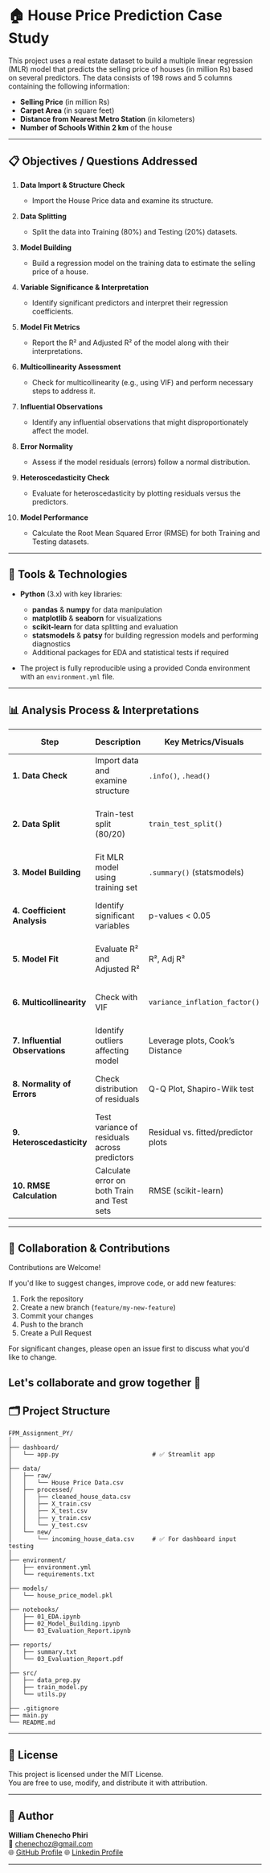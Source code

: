 # 🏠 House Price Prediction Case Study

This project uses a real estate dataset to build a multiple linear regression (MLR) model that predicts the selling price of houses (in million Rs) based on several predictors. The data consists of 198 rows and 5 columns containing the following information:
- **Selling Price** (in million Rs)
- **Carpet Area** (in square feet)
- **Distance from Nearest Metro Station** (in kilometers)
- **Number of Schools Within 2 km** of the house


---

## 📋 Objectives / Questions Addressed

1. **Data Import & Structure Check**  
   - Import the House Price data and examine its structure.

2. **Data Splitting**  
   - Split the data into Training (80%) and Testing (20%) datasets.

3. **Model Building**  
   - Build a regression model on the training data to estimate the selling price of a house.

4. **Variable Significance & Interpretation**  
   - Identify significant predictors and interpret their regression coefficients.

5. **Model Fit Metrics**  
   - Report the R² and Adjusted R² of the model along with their interpretations.

6. **Multicollinearity Assessment**  
   - Check for multicollinearity (e.g., using VIF) and perform necessary steps to address it.

7. **Influential Observations**  
   - Identify any influential observations that might disproportionately affect the model.

8. **Error Normality**  
   - Assess if the model residuals (errors) follow a normal distribution.

9. **Heteroscedasticity Check**  
   - Evaluate for heteroscedasticity by plotting residuals versus the predictors.

10. **Model Performance**  
    - Calculate the Root Mean Squared Error (RMSE) for both Training and Testing datasets.

---

## 🔧 Tools & Technologies

- **Python** (3.x) with key libraries:
  - **pandas** & **numpy** for data manipulation
  - **matplotlib** & **seaborn** for visualizations
  - **scikit-learn** for data splitting and evaluation
  - **statsmodels** & **patsy** for building regression models and performing diagnostics
  - Additional packages for EDA and statistical tests if required

- The project is fully reproducible using a provided Conda environment with an `environment.yml` file.
---
## 📊 Analysis Process & Interpretations

| **Step**                         | **Description**                                      | **Key Metrics/Visuals**                  | **Interpretation Notes**                                      |
|----------------------------------|------------------------------------------------------|-------------------------------------------|----------------------------------------------------------------|
| **1. Data Check**                | Import data and examine structure                    | `.info()`, `.head()`                      | Ensure correct data types and no missing values                |
| **2. Data Split**                | Train-test split (80/20)                             | `train_test_split()`                      | Prevent data leakage, ensure fair model evaluation             |
| **3. Model Building**            | Fit MLR model using training set                     | `.summary()` (statsmodels)                | Review model fit and statistical output                        |
| **4. Coefficient Analysis**      | Identify significant variables                       | p-values < 0.05                           | Only significant variables should be interpreted               |
| **5. Model Fit**                 | Evaluate R² and Adjusted R²                          | R², Adj R²                                | How much variance in selling price is explained                |
| **6. Multicollinearity**         | Check with VIF                                       | `variance_inflation_factor()`             | VIF > 5–10 suggests strong multicollinearity                   |
| **7. Influential Observations**  | Identify outliers affecting model                    | Leverage plots, Cook’s Distance           | Influential points may distort regression                     |
| **8. Normality of Errors**       | Check distribution of residuals                      | Q-Q Plot, Shapiro-Wilk test               | Model assumes residuals are normally distributed               |
| **9. Heteroscedasticity**        | Test variance of residuals across predictors         | Residual vs. fitted/predictor plots       | Look for "funnel" shape; should ideally be constant            |
| **10. RMSE Calculation**         | Calculate error on both Train and Test sets          | RMSE (scikit-learn)                       | Lower RMSE → better model accuracy and generalization          |

---
## 🤝 Collaboration & Contributions

Contributions are Welcome!

If you'd like to suggest changes, improve code, or add new features:

1. Fork the repository
2. Create a new branch (`feature/my-new-feature`)
3. Commit your changes
4. Push to the branch
5. Create a Pull Request

For significant changes, please open an issue first to discuss what you'd like to change.

Let's collaborate and grow together 🚀
---

## 🗂️ Project Structure

```plaintext
FPM_Assignment_PY/
│
├── dashboard/
│   └── app.py                          # ✅ Streamlit app
│
├── data/
│   ├── raw/
│   │   └── House Price Data.csv
│   ├── processed/
│   │   ├── cleaned_house_data.csv
│   │   ├── X_train.csv
│   │   ├── X_test.csv
│   │   ├── y_train.csv
│   │   └── y_test.csv
│   └── new/
│       └── incoming_house_data.csv     # ✅ For dashboard input testing
│
├── environment/
│   ├── environment.yml
│   └── requirements.txt
│
├── models/
│   └── house_price_model.pkl
│
├── notebooks/
│   ├── 01_EDA.ipynb
│   ├── 02_Model_Building.ipynb
│   └── 03_Evaluation_Report.ipynb
│
├── reports/
│   ├── summary.txt
│   └── 03_Evaluation_Report.pdf
│
├── src/
│   ├── data_prep.py
│   ├── train_model.py
│   └── utils.py
│
├── .gitignore
├── main.py
└── README.md

```
---
## 📜 License

This project is licensed under the MIT License.  
You are free to use, modify, and distribute it with attribution.

---
## 👤 Author

**William Chenecho Phiri**  
📧 [chenechoz@gmail.com](mailto:chenechoz@gmail.com)  
🌐 [GitHub Profile](https://github.com/kochezz) 
🌐 [Linkedin Profile](https://www.linkedin.com/in/william-phiri-866b8443/) 


---

